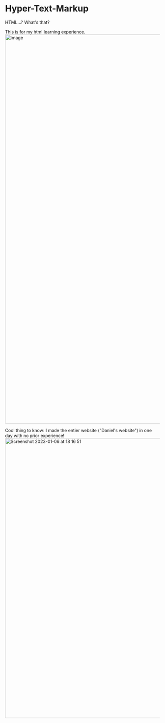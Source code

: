 # Hyper-Text-Markup
HTML...? What's that?


This is for my html learning experience.<img width="1262" alt="image" src="https://user-images.githubusercontent.com/104099162/210861138-2464b144-c9fc-44dd-9a28-239a7196354f.png">

Cool thing to know: I made the entier website ("Daniel's website") in one day with no prior experience!
<img width="908" alt="Screenshot 2023-01-06 at 18 16 51" src="https://user-images.githubusercontent.com/104099162/211073797-6b409b9e-3a6a-43b1-9626-84f175a43558.png">
